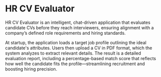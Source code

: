 # HR CV Evaluator

HR CV Evaluator is an intelligent, chat-driven application that evaluates candidate CVs before they reach interviewers, ensuring alignment with a company’s defined role requirements and hiring standards.

At startup, the application loads a target job profile outlining the ideal candidate's attributes. Users then upload a CV in PDF format, which the system analyzes to extract relevant details. The result is a detailed evaluation report, including a percentage-based match score that reflects how well the candidate fits the profile—streamlining recruitment and boosting hiring precision.
